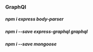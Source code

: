 ### GraphQl

##### npm i express body-parser

##### npm i --save express-graphql graphql

##### npm i --save mongoose

